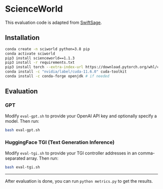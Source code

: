 # ScienceWorld

This evaluation code is adapted from [SwiftSage](https://github.com/yuchenlin/SwiftSage).

## Installation

```bash
conda create -n sciworld python=3.8 pip
conda activate sciworld
pip3 install scienceworld==1.1.3
pip3 install -r requirements.txt
pip3 install torch --extra-index-url https://download.pytorch.org/whl/cu116
conda install -c "nvidia/label/cuda-11.6.0" cuda-toolkit
conda install -c conda-forge openjdk # if needed 
```

## Evaluation

### GPT

Modify `eval-gpt.sh` to provide your OpenAI API key and optionally specify a model. Then run:

```bash
bash eval-gpt.sh
```

### HuggingFace TGI (Text Generation Inference)

Modify `eval-tgi.sh` to provide your TGI controller addresses in an comma-separated array. Then run:

```bash
bash eval-tgi.sh
```

----

After evaluation is done, you can run `python metrics.py` to get the results.